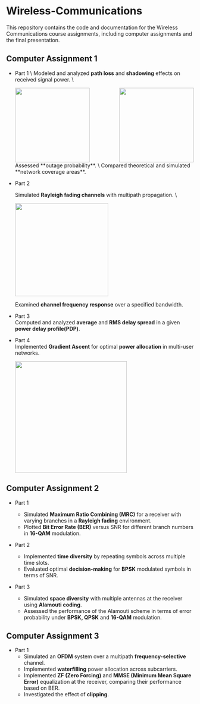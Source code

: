 # Wireless-Communications
This repository contains the code and documentation for the Wireless Communications course assignments, including computer assignments and the final presentation.

## Computer Assignment 1
- Part 1 \ 
  Modeled and analyzed **path loss** and **shadowing** effects on received signal power. \ 
    
    <div style="display: flex; justify-content: space-between;">
      <img src="https://github.com/user-attachments/assets/5896f6c8-b802-44c1-a38b-c945dc9a6b39" height="200">
      <img src="https://github.com/user-attachments/assets/8a64ca88-2d63-4d83-8c86-c59d330b8507" height="200">
    </div>
  Assessed **outage probability**. \
  Compared theoretical and simulated **network coverage areas**.

- Part 2
  
  Simulated **Rayleigh fading channels** with multipath propagation. \
    
    <img src="https://github.com/user-attachments/assets/8fe62940-ac01-439e-8fef-56715ebb940b" height="250">
    
  Examined **channel frequency response** over a specified bandwidth.

- Part 3 \
  Computed and analyzed **average** and **RMS delay spread** in a given **power delay profile(PDP)**.

- Part 4 \
  Implemented **Gradient Ascent** for optimal **power allocation** in multi-user networks.
    
    <img src="https://github.com/user-attachments/assets/87254ccc-3ef4-4836-a53e-b18c8b437350" height="300">

## Computer Assignment 2

- Part 1
  - Simulated **Maximum Ratio Combining (MRC)** for a receiver with varying branches in a **Rayleigh fading** environment.
  - Plotted **Bit Error Rate (BER)** versus SNR for different branch numbers in **16-QAM** modulation.

- Part 2
  - Implemented **time diversity** by repeating symbols across multiple time slots.
  - Evaluated optimal **decision-making** for **BPSK** modulated symbols in terms of SNR.

- Part 3
  - Simulated **space diversity** with multiple antennas at the receiver using **Alamouti coding**.
  - Assessed the performance of the Alamouti scheme in terms of error probability under **BPSK, QPSK** and **16-QAM** modulation.


## Computer Assignment 3

- Part 1
  - Simulated an **OFDM** system over a multipath **frequency-selective** channel.
  - Implemented **waterfilling** power allocation across subcarriers.
  - Implemented **ZF (Zero Forcing)** and **MMSE (Minimum Mean Square Error)** equalization at the receiver, comparing their performance based on BER.
  - Investigated the effect of **clipping**.
